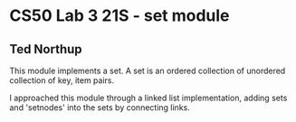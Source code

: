 # CS50 Lab 3 21S - set module
## Ted Northup

This module implements a set. A set is an ordered collection of unordered collection of key, item pairs.

I approached this module through a linked list implementation, adding sets and 'setnodes' into the sets by connecting
links.

